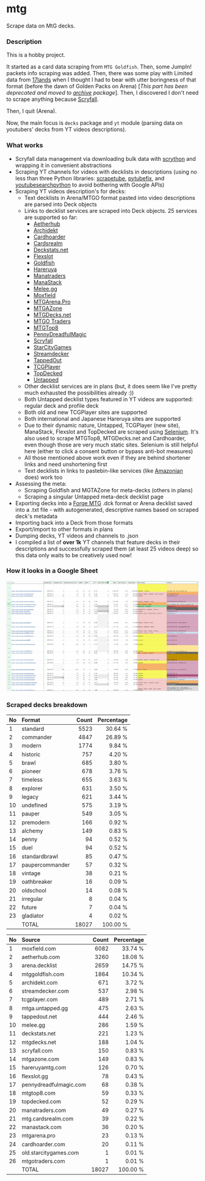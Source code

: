 # mtg
Scrape data on MtG decks.

### Description

This is a hobby project.

It started as a card data scraping from `MTG Goldfish`. Then, some JumpIn! packets info scraping 
was added. Then, there was some play with Limited data from [17lands](https://www.17lands.com) when 
I thought I had to bear with utter boringness of that format (before the dawn of Golden Packs on 
Arena) [_This part has been deprecated and moved to [archive](https://github.com/z33kz33k/mtg/tree/2d5eb0c758953d38ac51840ed3e49c2c25b4fe91/mtgcards/archive) package_]. Then, I discovered I 
don't need to scrape anything because [Scryfall](https://scryfall.com).

Then, I quit (Arena).

Now, the main focus is `decks` package and `yt` module (parsing data on youtubers' decks from YT videos 
descriptions).

### What works

* Scryfall data management via downloading bulk data with 
  [scrython](https://github.com/NandaScott/Scrython) and wrapping it in convenient abstractions
* Scraping YT channels for videos with decklists in descriptions (using no less than three Python 
  libraries: [scrapetube](https://github.com/dermasmid/scrapetube), 
  [pytubefix](https://github.com/JuanBindez/pytubefix), and 
  [youtubesearchpython](https://github.com/alexmercerind/youtube-search-python) to avoid bothering 
  with Google APIs)
* Scraping YT videos description's for decks:    
    * Text decklists in Arena/MTGO format pasted into video descriptions are parsed into Deck objects
    * Links to decklist services are scraped into Deck objects. 25 services are supported so far:
        * [Aetherhub](https://aetherhub.com)
        * [Archidekt](https://archidekt.com)
        * [Cardhoarder](https://www.cardhoarder.com)
        * [Cardsrealm](https://mtg.cardsrealm.com/en-us/)
        * [Deckstats.net](https://deckstats.net)
        * [Flexslot](https://flexslot.gg)
        * [Goldfish](https://www.mtggoldfish.com)
        * [Hareruya](https://www.hareruyamtg.com/en/)
        * [Manatraders](https://www.manatraders.com)
        * [ManaStack](https://manastack.com/home)
        * [Melee.gg](https://melee.gg)
        * [Moxfield](https://www.moxfield.com)
        * [MTGArena.Pro](https://mtgarena.pro)
        * [MTGAZone](https://mtgazone.com)
        * [MTGDecks.net](https://mtgdecks.net)
        * [MTGO Traders](https://www.mtgotraders.com/store/index.html)
        * [MTGTop8](https://mtgtop8.com/index)
        * [PennyDreadfulMagic](https://pennydreadfulmagic.com)
        * [Scryfall](https://scryfall.com)
        * [StarCityGames](https://starcitygames.com)
        * [Streamdecker](https://www.streamdecker.com/landing)
        * [TappedOut](https://tappedout.net)
        * [TCGPlayer](https://infinite.tcgplayer.com)
        * [TopDecked](https://www.topdecked.com)
        * [Untapped](https://mtga.untapped.gg) 
    * Other decklist services are in plans (but, it does seem like I've pretty much exhausted the 
      possibilities already :))
    * Both Untapped decklist types featured in YT videos are supported: regular deck and profile deck
    * Both old and new TCGPlayer sites are supported
    * Both international and Japanese Hareruya sites are supported 
    * Due to their dynamic nature, Untapped, TCGPlayer (new site), ManaStack, Flexslot and TopDecked 
      are scraped using [Selenium](https://github.com/SeleniumHQ/Selenium). It's also used to scrape MTGTop8, MTGDecks.net and 
      Cardhoarder, even though those are very much static sites. Selenium is still helpful here 
      (either to click a consent button or bypass anti-bot measures)
    * All those mentioned above work even if they are behind shortener links and need unshortening first
    * Text decklists in links to pastebin-like services (like [Amazonian](https://www.youtube.com/@Amazonian) does) work too
* Assessing the meta:
    * Scraping Goldfish and MGTAZone for meta-decks (others in plans)
    * Scraping a singular Untapped meta-deck decklist page
* Exporting decks into a [Forge MTG](https://github.com/Card-Forge/forge) .dck format or Arena 
  decklist saved into a .txt file - with autogenerated, descriptive names based on scraped deck's 
  metadata
* Importing back into a Deck from those formats
* Export/import to other formats in plans
* Dumping decks, YT videos and channels to .json
* I compiled a list of **over 1k** YT channels that feature decks in their descriptions and successfully 
  scraped them (at least 25 videos deep) so this data only waits to be creatively used now!

### How it looks in a Google Sheet
![Most popular channels](assets/channels.jpg)

### Scraped decks breakdown
| No | Format | Count | Percentage |
|:---|:-----|------:|-----------:|
| 1  | standard        | 5523 |    30.64 % |
| 2  | commander       | 4847 |    26.89 % |
| 3  | modern          | 1774 |     9.84 % |
| 4  | historic        |  757 |     4.20 % |
| 5  | brawl           |  685 |     3.80 % |
| 6  | pioneer         |  678 |     3.76 % |
| 7  | timeless        |  655 |     3.63 % |
| 8  | explorer        |  631 |     3.50 % |
| 9  | legacy          |  621 |     3.44 % |
| 10 | undefined       |  575 |     3.19 % |
| 11 | pauper          |  549 |     3.05 % |
| 12 | premodern       |  166 |     0.92 % |
| 13 | alchemy         |  149 |     0.83 % |
| 14 | penny           |   94 |     0.52 % |
| 15 | duel            |   94 |     0.52 % |
| 16 | standardbrawl   |   85 |     0.47 % |
| 17 | paupercommander |   57 |     0.32 % |
| 18 | vintage         |   38 |     0.21 % |
| 19 | oathbreaker     |   16 |     0.09 % |
| 20 | oldschool       |   14 |     0.08 % |
| 21 | irregular       |    8 |     0.04 % |
| 22 | future          |    7 |     0.04 % |
| 23 | gladiator       |    4 |     0.02 % |
|  | TOTAL           | 18027 | 100.00 %|

| No | Source | Count | Percentage |
|:---|:-----|------:|-----------:|
| 1  | moxfield.com           | 6082 |    33.74 % |
| 2  | aetherhub.com          | 3260 |    18.08 % |
| 3  | arena.decklist         | 2659 |    14.75 % |
| 4  | mtggoldfish.com        | 1864 |    10.34 % |
| 5  | archidekt.com          |  671 |     3.72 % |
| 6  | streamdecker.com       |  537 |     2.98 % |
| 7  | tcgplayer.com          |  489 |     2.71 % |
| 8  | mtga.untapped.gg       |  475 |     2.63 % |
| 9  | tappedout.net          |  444 |     2.46 % |
| 10 | melee.gg               |  286 |     1.59 % |
| 11 | deckstats.net          |  221 |     1.23 % |
| 12 | mtgdecks.net           |  188 |     1.04 % |
| 13 | scryfall.com           |  150 |     0.83 % |
| 14 | mtgazone.com           |  149 |     0.83 % |
| 15 | hareruyamtg.com        |  126 |     0.70 % |
| 16 | flexslot.gg            |   78 |     0.43 % |
| 17 | pennydreadfulmagic.com |   68 |     0.38 % |
| 18 | mtgtop8.com            |   59 |     0.33 % |
| 19 | topdecked.com          |   52 |     0.29 % |
| 20 | manatraders.com        |   49 |     0.27 % |
| 21 | mtg.cardsrealm.com     |   39 |     0.22 % |
| 22 | manastack.com          |   36 |     0.20 % |
| 23 | mtgarena.pro           |   23 |     0.13 % |
| 24 | cardhoarder.com        |   20 |     0.11 % |
| 25 | old.starcitygames.com  |    1 |     0.01 % |
| 26 | mtgotraders.com        |    1 |     0.01 % |
|  | TOTAL                  | 18027 | 100.00 %|

